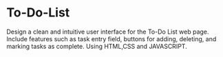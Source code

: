 # To-Do-List
 Design a clean and intuitive user interface for the To-Do List web page. Include features such as task entry field, buttons for adding, deleting, and marking tasks as complete. Using HTML,CSS and JAVASCRIPT.
